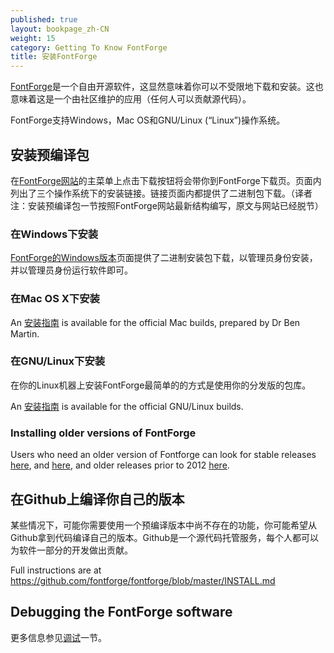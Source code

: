 ```yaml
---
published: true
layout: bookpage_zh-CN
weight: 15
category: Getting To Know FontForge
title: 安装FontForge
---
```


[FontForge](http://fontforge.github.io/)是一个自由开源软件，这显然意味着你可以不受限地下载和安装。这也意味着这是一个由社区维护的应用（任何人可以贡献源代码）。

FontForge支持Windows，Mac OS和GNU/Linux (“Linux”)操作系统。

## 安装预编译包

在[FontForge网站](http://fontforge.github.io/en-US/downloads/windows/)的主菜单上点击下载按钮将会带你到FontForge下载页。页面内列出了三个操作系统下的安装链接。链接页面内都提供了二进制包下载。（译者注：安装预编译包一节按照FontForge网站最新结构编写，原文与网站已经脱节）

### 在Windows下安装

[FontForge的Windows版本](http://fontforge.github.io/en-US/downloads/windows/)页面提供了二进制安装包下载，以管理员身份安装，并以管理员身份运行软件即可。

### 在Mac OS X下安装

An [安装指南](http://fontforge.github.io/en-US/downloads/mac/) is available for the official Mac builds, prepared by Dr Ben Martin.

### 在GNU/Linux下安装

在你的Linux机器上安装FontForge最简单的的方式是使用你的分发版的包库。

An [安装指南](http://fontforge.github.io/en-US/downloads/gnulinux/) is available for the official GNU/Linux builds.

### Installing older versions of FontForge

Users who need an older version of Fontforge can look for stable releases
[here](https://github.com/fontforge/fontforge/releases), and
[here](https://sourceforge.net/projects/fontforgebuilds/), and older releases prior to 2012
[here](http://sourceforge.net/projects/fontforge/files/fontforge-executables/).

## 在Github上编译你自己的版本

某些情况下，可能你需要使用一个预编译版本中尚不存在的功能，你可能希望从Github拿到代码编译自己的版本。Github是一个源代码托管服务，每个人都可以为软件一部分的开发做出贡献。

Full instructions are at <https://github.com/fontforge/fontforge/blob/master/INSTALL.md>

## Debugging the FontForge software

更多信息参见[调试](When_Things_Go_Wrong_With_Fontforge_Itself)一节。
